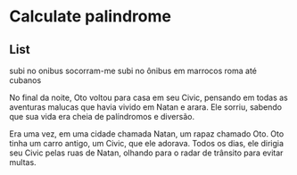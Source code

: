 # Calculate palindrome


## List

subi no onibus
socorram-me subi no ônibus em marrocos
roma até cubanos

No final da noite, Oto voltou para casa em seu Civic, pensando em todas as aventuras malucas que havia vivido em Natan e arara. Ele sorriu, sabendo que sua vida era cheia de palíndromos e diversão.

Era uma vez, em uma cidade chamada Natan, um rapaz chamado Oto. Oto tinha um carro antigo, um Civic, que ele adorava. Todos os dias, ele dirigia seu Civic pelas ruas de Natan, olhando para o radar de trânsito para evitar multas.